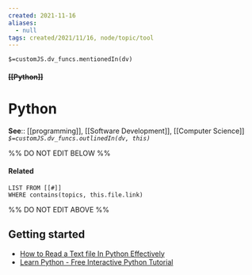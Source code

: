 ```yaml
---
created: 2021-11-16 
aliases:
  - null
tags: created/2021/11/16, node/topic/tool
---
```


`$=customJS.dv_funcs.mentionedIn(dv)`

#### <s class="topic-title">[[Python]]</s>

# Python

**See**:: [[programming]], [[Software Development]], [[Computer Science]]
*`$=customJS.dv_funcs.outlinedIn(dv, this)`*

%% DO NOT EDIT BELOW %%
#### Related 
```dataview
LIST FROM [[#]]
WHERE contains(topics, this.file.link)
```
%% DO NOT EDIT ABOVE %%
## Getting started

 - [How to Read a Text file In Python Effectively](https://www.pythontutorial.net/python-basics/python-read-text-file/) 
 - [Learn Python - Free Interactive Python Tutorial](https://www.learnpython.org/)
